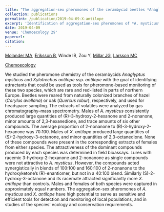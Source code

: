 ```yaml
---
title: "The aggregation-sex pheromones of the cerambycid beetles *Anaglyptus mysticus* and *Xylotrechus antilope* ssp. *antilope*: new model species for insect conservation through pheromone-based monitoring."
collection: publications
permalink: /publication/2019-04-09-X-antilope
excerpt: 'Identification of aggregation-sex pheromones of *A. mysticus* and *X. antilope*.'
date: 2019-04-09
venue: 'Chemoecology 29'
paperurl: 
citation: 
---
```

[Molander MA](http://orcid.org/0000-0002-8692-054X), [Eriksson B](http://orcid.org/0000-0002-8860-2617), Winde IB, Zou Y, [Millar JG](http://orcid.org/0000-0001-7639-9001), [Larsson MC](http://orcid.org/0000-0001-8598-953X)

[Chemoecology](https://link.springer.com/article/10.1007/s00049-019-00281-5)

We studied the pheromone chemistry of the cerambycids *Anaglyptus mysticus* and *Xylotrechus antilope* ssp. *antilope* with the goal of identifying attractants that could be used as tools for pheromone-based monitoring of these two species, which are rare and red-listed in parts of northern Europe. Beetles were reared from naturally colonized branches of hazel (*Corylus avellana*) or oak (*Quercus robur*), respectively, and used for headspace sampling. The extracts of volatiles were analyzed by gas chromatography–mass spectrometry. Males of *A. mysticus* consistently produced large quantities of (R)-3-hydroxy-2-hexanone and 2-nonanone, minor amounts of 2,3-hexanedione, and trace amounts of six other compounds. The average proportion of 2-nonanone to (R)-3-hydroxy-2-hexanone was 70:100. Males of *X. antilope* produced large quantities of (S)-2-hydroxy-3-octanone, and minor quantities of 2,3-octanedione. None of these compounds were present in the corresponding extracts of females from either species. The attractiveness of the dominant compounds produced by each species was determined in field bioassays. Lures with racemic 3-hydroxy-2-hexanone and 2-nonanone as single compounds were not attractive to *A. mysticus*. However, the compounds acted synergistically in blends of 100:100 and 160:100 of 2-nonanone to the hydroxyketone’s (R)-enantiomer, but not in a 40:100 blend. Similarly (S)-2-hydroxy-3-octanone and its racemate attracted significantly more *X. antilope* than controls. Males and females of both species were captured in approximately equal numbers. The aggregation-sex pheromones of *A. mysticus* and *X. antilope* have high potential to serve as sensitive and efficient tools for detection and monitoring of local populations, and in studies of the species’ ecology and conservation requirements.

